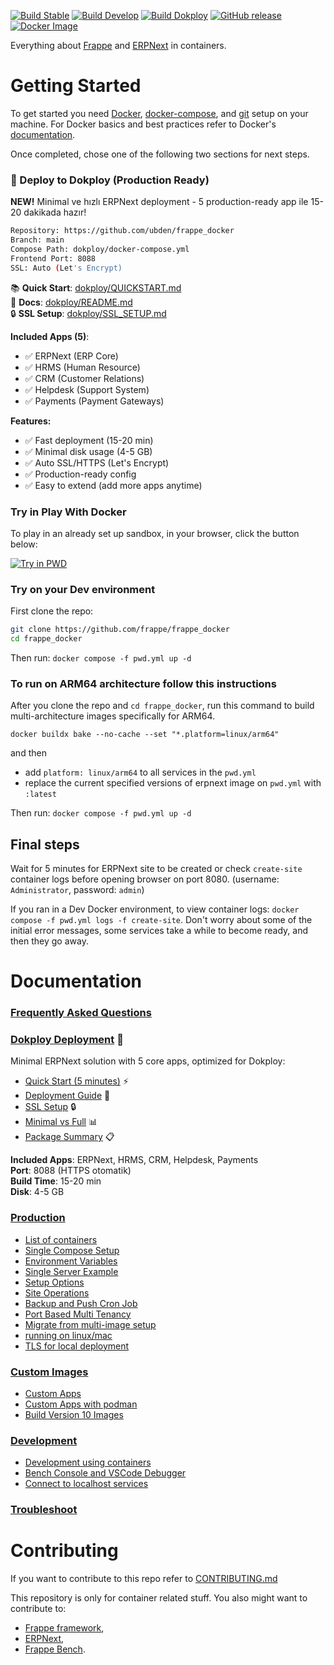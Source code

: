 [![Build Stable](https://github.com/frappe/frappe_docker/actions/workflows/build_stable.yml/badge.svg)](https://github.com/frappe/frappe_docker/actions/workflows/build_stable.yml)
[![Build Develop](https://github.com/frappe/frappe_docker/actions/workflows/build_develop.yml/badge.svg)](https://github.com/frappe/frappe_docker/actions/workflows/build_develop.yml)
[![Build Dokploy](https://github.com/ubden/frappe_docker/actions/workflows/build-dokploy.yml/badge.svg)](https://github.com/ubden/frappe_docker/actions/workflows/build-dokploy.yml)
[![GitHub release](https://img.shields.io/github/v/release/ubden/frappe_docker?label=dokploy)](https://github.com/ubden/frappe_docker/releases)
[![Docker Image](https://img.shields.io/badge/docker-erpnext--complete-blue)](https://github.com/ubden/frappe_docker/pkgs/container/frappe_docker%2Ferpnext-complete)

Everything about [Frappe](https://github.com/frappe/frappe) and [ERPNext](https://github.com/frappe/erpnext) in containers.

# Getting Started

To get started you need [Docker](https://docs.docker.com/get-docker/), [docker-compose](https://docs.docker.com/compose/), and [git](https://docs.github.com/en/get-started/getting-started-with-git/set-up-git) setup on your machine. For Docker basics and best practices refer to Docker's [documentation](http://docs.docker.com).

Once completed, chose one of the following two sections for next steps.

### 🚀 Deploy to Dokploy (Production Ready)

**NEW!** Minimal ve hızlı ERPNext deployment - 5 production-ready app ile 15-20 dakikada hazır!

```bash
Repository: https://github.com/ubden/frappe_docker
Branch: main
Compose Path: dokploy/docker-compose.yml
Frontend Port: 8088
SSL: Auto (Let's Encrypt)
```

📚 **Quick Start**: [dokploy/QUICKSTART.md](dokploy/QUICKSTART.md)  
📖 **Docs**: [dokploy/README.md](dokploy/README.md)  
🔒 **SSL Setup**: [dokploy/SSL_SETUP.md](dokploy/SSL_SETUP.md)

**Included Apps (5)**:
- ✅ ERPNext (ERP Core)
- ✅ HRMS (Human Resource)
- ✅ CRM (Customer Relations)
- ✅ Helpdesk (Support System)
- ✅ Payments (Payment Gateways)

**Features:**
- ✅ Fast deployment (15-20 min)
- ✅ Minimal disk usage (4-5 GB)
- ✅ Auto SSL/HTTPS (Let's Encrypt)
- ✅ Production-ready config
- ✅ Easy to extend (add more apps anytime)

### Try in Play With Docker

To play in an already set up sandbox, in your browser, click the button below:

<a href="https://labs.play-with-docker.com/?stack=https://raw.githubusercontent.com/frappe/frappe_docker/main/pwd.yml">
  <img src="https://raw.githubusercontent.com/play-with-docker/stacks/master/assets/images/button.png" alt="Try in PWD"/>
</a>

### Try on your Dev environment

First clone the repo:

```sh
git clone https://github.com/frappe/frappe_docker
cd frappe_docker
```

Then run: `docker compose -f pwd.yml up -d`

### To run on ARM64 architecture follow this instructions

After you clone the repo and `cd frappe_docker`, run this command to build multi-architecture images specifically for ARM64.

`docker buildx bake --no-cache --set "*.platform=linux/arm64"`

and then

- add `platform: linux/arm64` to all services in the `pwd.yml`
- replace the current specified versions of erpnext image on `pwd.yml` with `:latest`

Then run: `docker compose -f pwd.yml up -d`

## Final steps

Wait for 5 minutes for ERPNext site to be created or check `create-site` container logs before opening browser on port 8080. (username: `Administrator`, password: `admin`)

If you ran in a Dev Docker environment, to view container logs: `docker compose -f pwd.yml logs -f create-site`. Don't worry about some of the initial error messages, some services take a while to become ready, and then they go away.

# Documentation

### [Frequently Asked Questions](https://github.com/frappe/frappe_docker/wiki/Frequently-Asked-Questions)

### [Dokploy Deployment](#dokploy) 🚀

Minimal ERPNext solution with 5 core apps, optimized for Dokploy:

- [Quick Start (5 minutes)](dokploy/QUICKSTART.md) ⚡
- [Deployment Guide](dokploy/DEPLOYMENT.md) 📖
- [SSL Setup](dokploy/SSL_SETUP.md) 🔒
- [Minimal vs Full](dokploy/MINIMAL_VS_FULL.md) 📊
- [Package Summary](dokploy/SUMMARY.md) 📋

**Included Apps**: ERPNext, HRMS, CRM, Helpdesk, Payments  
**Port**: 8088 (HTTPS otomatik)  
**Build Time**: 15-20 min  
**Disk**: 4-5 GB

### [Production](#production)

- [List of containers](docs/list-of-containers.md)
- [Single Compose Setup](docs/single-compose-setup.md)
- [Environment Variables](docs/environment-variables.md)
- [Single Server Example](docs/single-server-example.md)
- [Setup Options](docs/setup-options.md)
- [Site Operations](docs/site-operations.md)
- [Backup and Push Cron Job](docs/backup-and-push-cronjob.md)
- [Port Based Multi Tenancy](docs/port-based-multi-tenancy.md)
- [Migrate from multi-image setup](docs/migrate-from-multi-image-setup.md)
- [running on linux/mac](docs/setup_for_linux_mac.md)
- [TLS for local deployment](docs/tls-for-local-deployment.md)

### [Custom Images](#custom-images)

- [Custom Apps](docs/custom-apps.md)
- [Custom Apps with podman](docs/custom-apps-podman.md)
- [Build Version 10 Images](docs/build-version-10-images.md)

### [Development](#development)

- [Development using containers](docs/development.md)
- [Bench Console and VSCode Debugger](docs/bench-console-and-vscode-debugger.md)
- [Connect to localhost services](docs/connect-to-localhost-services-from-containers-for-local-app-development.md)

### [Troubleshoot](docs/troubleshoot.md)

# Contributing

If you want to contribute to this repo refer to [CONTRIBUTING.md](CONTRIBUTING.md)

This repository is only for container related stuff. You also might want to contribute to:

- [Frappe framework](https://github.com/frappe/frappe#contributing),
- [ERPNext](https://github.com/frappe/erpnext#contributing),
- [Frappe Bench](https://github.com/frappe/bench).
